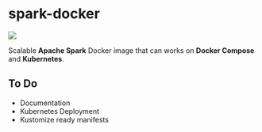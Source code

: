 # spark-docker   

![](https://github.com/mpolatcan/spark-docker/workflows/spark-docker/badge.svg)

Scalable **Apache Spark** Docker image that can works on **Docker Compose** and **Kubernetes**.

## To Do 

- Documentation
- Kubernetes Deployment
- Kustomize ready manifests